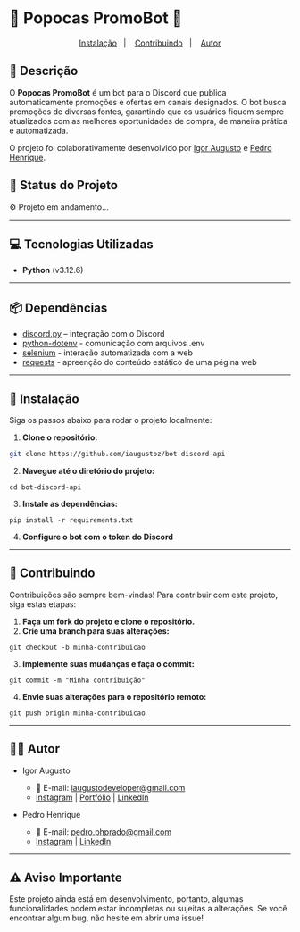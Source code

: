 # 🍿 Popocas PromoBot 🍿

<p align="center">
  <a href="#🔧-instalação">Instalação</a>&nbsp;&nbsp;&nbsp;|&nbsp;&nbsp;&nbsp;
  <a href="#🤝-contribuindo">Contribuindo</a>&nbsp;&nbsp;&nbsp;|&nbsp;&nbsp;&nbsp;
  <a href="#👨‍💻-autor">Autor</a>
</p>

## 📜 **Descrição**

O **Popocas PromoBot** é um bot para o Discord que publica automaticamente promoções e ofertas em canais designados. O bot busca promoções de diversas fontes, garantindo que os usuários fiquem sempre atualizados com as melhores oportunidades de compra, de maneira prática e automatizada.

O projeto foi colaborativamente desenvolvido por [Igor Augusto](https://iaugusto.vercel.app/) e [Pedro Henrique](https://www.linkedin.com/in/phpprado/).

## 🚀 **Status do Projeto**

⚙️ Projeto em andamento...

---

## 💻 **Tecnologias Utilizadas**

- **Python** (v3.12.6)

---

## 📦 **Dependências**

- [discord.py](https://discordpy.readthedocs.io/en/stable/) – integração com o Discord
- [python-dotenv](https://pypi.org/project/python-dotenv/) - comunicação com arquivos .env
- [selenium](https://pypi.org/project/selenium/) - interação automatizada com a web
- [requests](https://pypi.org/project/requests/) - apreenção do conteúdo estático de uma pégina web

---

## 🔧 **Instalação**

Siga os passos abaixo para rodar o projeto localmente:

1. **Clone o repositório:**

```bash
git clone https://github.com/iaugustoz/bot-discord-api
```

2. **Navegue até o diretório do projeto:**

```
cd bot-discord-api
```

3. **Instale as dependências:**

```
pip install -r requirements.txt
```

4. **Configure o bot com o token do Discord**

---

## 🤝 Contribuindo

Contribuições são sempre bem-vindas! Para contribuir com este projeto, siga estas etapas:

1. **Faça um fork do projeto e clone o repositório.**
2. **Crie uma branch para suas alterações:**

```
git checkout -b minha-contribuicao
```

3. **Implemente suas mudanças e faça o commit:**

```
git commit -m "Minha contribuição"
```

4. **Envie suas alterações para o repositório remoto:**

```
git push origin minha-contribuicao
```

---

## 👨‍💻 Autor

- Igor Augusto

  - 📧 E-mail: iaugustodeveloper@gmail.com
  - [Instagram](https://www.instagram.com/iaugusto__/) | [Portfólio](https://iaugusto.vercel.app/) | [LinkedIn](https://www.linkedin.com/in/igorbrz/)

- Pedro Henrique
  - 📧 E-mail: pedro.phprado@gmail.com
  - [Instagram](https://www.instagram.com/pedrohenrprado/) | [LinkedIn](https://www.linkedin.com/in/phpprado/)

---

## ⚠️ Aviso Importante

Este projeto ainda está em desenvolvimento, portanto, algumas funcionalidades podem estar incompletas ou sujeitas a alterações. Se você encontrar algum bug, não hesite em abrir uma issue!
